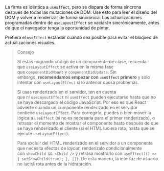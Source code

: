 La firma es idéntica a `useEffect`, pero se dispara de forma síncrona después de todas las mutaciones de DOM. Use esto para leer el diseño del DOM y volver a renderizar de forma sincrónica. Las actualizaciones programadas dentro de `useLayoutEffect` se vaciarán sincrónicamente, antes de que el navegador tenga la oportunidad de pintar.

Prefiera el `useEffect` estándar cuando sea posible para evitar el bloqueo de actualizaciones visuales.

> Consejo
> 
> Si estas migrando código de un componente de clase, recuerda que `useLayoutEffect` se activa en la misma fase que `componentDidMount` y `componentDidUpdate`. Sin embargo, **recomendamos empezar con `useEffect` primero** y solo intentar con `useLayoutEffect` si lo anterior causa problemas.
> 
> Si usas renderizado en el servidor, ten en cuenta que _ni_ `useLayoutEffect` ni `useEffect` pueden ejecutarse hasta que no se haya descargado el código JavaScript. Por eso es que React advierte cuando un componente renderizado en el servidor contiene `useLayoutEffect`. Para corregirlo, puedes o bien mover la lógica a `useEffect` (si no es necesaria para el primer renderizado), o retrasar el momento de mostrar el componente hasta después de que se haya renderizado el cliente (si el HTML luciera roto, hasta que se ejecute `useLayoutEffect`).
> 
> Para excluir del HTML renderizado en el servidor a un componente que necesita efectos de _layout_, renderízalo condicionalmente con `showChild && <Child />` y retrasa mostrarlo con `useEffect(() => { setShowChild(true); }, [])`. De esta manera, la interfaz de usuario no lucirá rota antes de la hidratación.